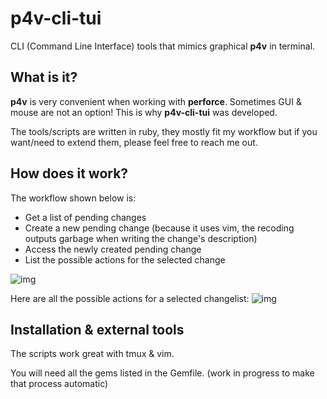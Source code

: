 # p4v-cli-tui

CLI (Command Line Interface) tools that mimics graphical **p4v** in terminal.

## What is it?

**p4v** is very convenient when working with **perforce**. Sometimes GUI &amp; mouse are not an option! This is why **p4v-cli-tui** was developed.

The tools/scripts are written in ruby, they mostly fit my workflow but if you want/need to extend them, please feel free to reach me out.

## How does it work?

The workflow shown below is:
- Get a list of pending changes
- Create a new pending change (because it uses vim, the recoding outputs garbage when writing the change's description)
- Access the newly created pending change
- List the possible actions for the selected change

![img](https://github.com/noboruma/p4-cli-tui/wiki/screenshots/ttyrecord.gif)

Here are all the possible actions for a selected changelist:
![img](https://github.com/noboruma/p4-cli-tui/wiki/screenshots/Screenshot_20190124_105032.png)

## Installation &amp; external tools

The scripts work great with tmux &amp; vim.

You will need all the gems listed in the Gemfile. (work in progress to make that process automatic)
